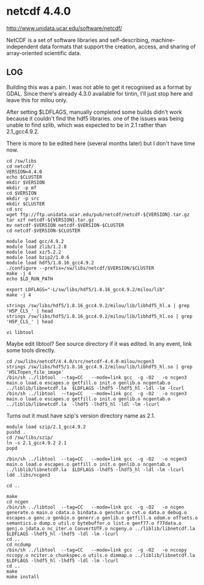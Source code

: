 netcdf 4.4.0
============

<http://www.unidata.ucar.edu/software/netcdf/>

NetCDF is a set of software libraries and self-describing, machine-independent
data formats that support the creation, access, and sharing of array-oriented
scientific data.

LOG
---

Building this was a pain.  I was not able to get it recognised as a format by
GDAL.  Since there's already 4.3.0 available for tintin, I'll just stop here
and leave this for milou only.

After setting $LDFLAGS, manually completed some builds didn't work because it
couldn't find the hdf5 libraries.  one of the issues was being unable to find
szlib, which was expected to be in 2.1 rather than 2.1_gcc4.9.2.

There is more to be edited here (several months later) but I don't have time now.

    cd /sw/libs
    cd netcdf/
    VERSION=4.4.0
    echo $CLUSTER
    mkdir $VERSION
    mkdir -p mf
    cd $VERSION
    mkdir -p src
    mkdir $CLUSTER
    cd src
    wget ftp://ftp.unidata.ucar.edu/pub/netcdf/netcdf-${VERSION}.tar.gz
    tar xzf netcdf-${VERSION}.tar.gz
    mv netcdf-$VERSION netcdf-$VERSION-$CLUSTER
    cd netcdf-$VERSION-$CLUSTER

    module load gcc/4.9.2
    module load zlib/1.2.8
    module load xz/5.2.2
    module load bzip2/1.0.6
    module load hdf5/1.8.16_gcc4.9.2
    ./configure --prefix=/sw/libs/netcdf/$VERSION/$CLUSTER 
    make -j 4
    echo $LD_RUN_PATH

    export LDFLAGS="-L/sw/libs/hdf5/1.8.16_gcc4.9.2/milou/lib"
    make -j 4

    strings /sw/libs/hdf5/1.8.16_gcc4.9.2/milou/lib/libhdf5_hl.a | grep 'H5P_CLS_' | head
    strings /sw/libs/hdf5/1.8.16_gcc4.9.2/milou/lib/libhdf5_hl.so | grep 'H5P_CLS_' | head

    vi libtool 

Maybe edit libtool?  See source directory if it was edited.  In any event, link some tools directly.

    cd /sw/libs/netcdf/4.4.0/src/netcdf-4.4.0-milou/ncgen3
    strings /sw/libs/hdf5/1.8.16_gcc4.9.2/milou/lib/libhdf5_hl.so | grep 'H5LTopen_file_image'
    /bin/sh ../libtool  --tag=CC   --mode=link gcc  -g -O2   -o ncgen3 main.o load.o escapes.o getfill.o init.o genlib.o ncgentab.o ../liblib/libnetcdf.la  $LDFLAGS -lhdf5 -lhdf5_hl -ldl -lm -lcurl
    /bin/sh ../libtool  --tag=CC   --mode=link gcc  -g -O2   -o ncgen3 main.o load.o escapes.o getfill.o init.o genlib.o ncgentab.o ../liblib/libnetcdf.la  -lhdf5 -lhdf5_hl -ldl -lm -lcurl

Turns out it must have szip's version directory name as 2.1.

    module load szip/2.1_gcc4.9.2
    pushd .
    cd /sw/libs/szip/
    ln -s 2.1_gcc4.9.2 2.1
    popd

    /bin/sh ../libtool  --tag=CC   --mode=link gcc  -g -O2   -o ncgen3 main.o load.o escapes.o getfill.o init.o genlib.o ncgentab.o ../liblib/libnetcdf.la  $LDFLAGS -lhdf5 -lhdf5_hl -ldl -lm -lcurl
    ldd .libs/ncgen3

    cd ..

    make
    cd ncgen
    /bin/sh ../libtool  --tag=CC   --mode=link gcc  -g -O2   -o ncgen generate.o main.o cdata.o bindata.o genchar.o cvt.o data.o debug.o escapes.o genc.o genbin.o generr.o genlib.o getfill.o odom.o offsets.o semantics.o dump.o util.o bytebuffer.o list.o genf77.o f77data.o genj.o jdata.o nc_iter.o ConvertUTF.o ncgeny.o ../liblib/libnetcdf.la $LDFLAGS -lhdf5_hl -lhdf5 -ldl -lm -lcurl
    cd ..
    cd ncdump
    /bin/sh ../libtool  --tag=CC   --mode=link gcc  -g -O2   -o nccopy nccopy.o nciter.o chunkspec.o utils.o dimmap.o ../liblib/libnetcdf.la $LDFLAGS -lhdf5_hl -lhdf5 -ldl -lm -lcurl
    cd ..
    make
    make install

